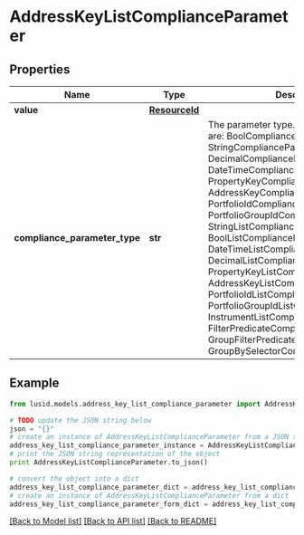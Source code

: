 # AddressKeyListComplianceParameter


## Properties
Name | Type | Description | Notes
------------ | ------------- | ------------- | -------------
**value** | [**ResourceId**](ResourceId.md) |  | 
**compliance_parameter_type** | **str** | The parameter type. The available values are: BoolComplianceParameter, StringComplianceParameter, DecimalComplianceParameter, DateTimeComplianceParameter, PropertyKeyComplianceParameter, AddressKeyComplianceParameter, PortfolioIdComplianceParameter, PortfolioGroupIdComplianceParameter, StringListComplianceParameter, BoolListComplianceParameter, DateTimeListComplianceParameter, DecimalListComplianceParameter, PropertyKeyListComplianceParameter, AddressKeyListComplianceParameter, PortfolioIdListComplianceParameter, PortfolioGroupIdListComplianceParameter, InstrumentListComplianceParameter, FilterPredicateComplianceParameter, GroupFilterPredicateComplianceParameter, GroupBySelectorComplianceParameter | 

## Example

```python
from lusid.models.address_key_list_compliance_parameter import AddressKeyListComplianceParameter

# TODO update the JSON string below
json = "{}"
# create an instance of AddressKeyListComplianceParameter from a JSON string
address_key_list_compliance_parameter_instance = AddressKeyListComplianceParameter.from_json(json)
# print the JSON string representation of the object
print AddressKeyListComplianceParameter.to_json()

# convert the object into a dict
address_key_list_compliance_parameter_dict = address_key_list_compliance_parameter_instance.to_dict()
# create an instance of AddressKeyListComplianceParameter from a dict
address_key_list_compliance_parameter_form_dict = address_key_list_compliance_parameter.from_dict(address_key_list_compliance_parameter_dict)
```
[[Back to Model list]](../README.md#documentation-for-models) [[Back to API list]](../README.md#documentation-for-api-endpoints) [[Back to README]](../README.md)


